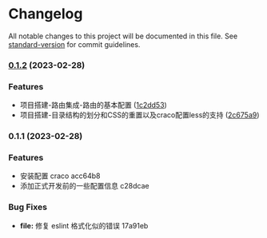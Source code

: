 # Changelog

All notable changes to this project will be documented in this file. See [standard-version](https://github.com/conventional-changelog/standard-version) for commit guidelines.

### [0.1.2](https://github.com/jasonshu1229/react-cloudMusic/compare/v0.1.1...v0.1.2) (2023-02-28)


### Features

* 项目搭建-路由集成-路由的基本配置 ([1c2dd53](https://github.com/jasonshu1229/react-cloudMusic/commit/1c2dd5389452074e1b23f80aa6699cf0093cecec))
* 项目搭建-目录结构的划分和CSS的重置以及craco配置less的支持 ([2c675a9](https://github.com/jasonshu1229/react-cloudMusic/commit/2c675a9dec091c8ff5701b48e416f96ec1f76bc7))

### 0.1.1 (2023-02-28)

### Features

- 安装配置 craco acc64b8
- 添加正式开发前的一些配置信息 c28dcae

### Bug Fixes

- **file:** 修复 eslint 格式化似的错误 17a91eb
